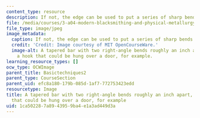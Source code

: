 ```yaml
---
content_type: resource
description: If not, the edge can be used to put a series of sharp bends in the metal.
file: /media/courses/3-a04-modern-blacksmithing-and-physical-metallurgy-fall-2008/1ca502287a8943959ba4e1a3ad449d3a_034.jpg
file_type: image/jpeg
image_metadata:
  caption: If not, the edge can be used to put a series of sharp bends in the metal.
  credit: 'Credit: Image courtesy of MIT OpenCourseWare.'
  image-alt: A tapered bar with two right-angle bends roughly an inch apart, forming
    a hook that could be hung over a door, for example.
learning_resource_types: []
ocw_type: OCWImage
parent_title: Basictechniques2
parent_type: CourseSection
parent_uid: efc8a180-179b-085d-1af7-772753423edd
resourcetype: Image
title: A tapered bar with two right-angle bends roughly an inch apart, forming a hook
  that could be hung over a door, for example
uid: 1ca50228-7a89-4395-9ba4-e1a3ad449d3a
---
```

